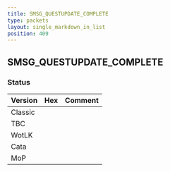 ```yaml
---
title: SMSG_QUESTUPDATE_COMPLETE
type: packets
layout: single_markdown_in_list
position: 409
---
```


## SMSG_QUESTUPDATE_COMPLETE

### Status

Version | Hex | Comment
---------- | ---------- | ---------- 
Classic |  |  
TBC |  |  
WotLK |  |  
Cata |  |  
MoP |  |  